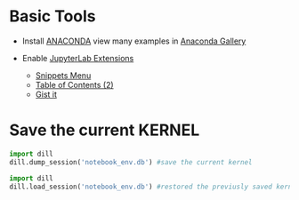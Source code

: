 # Basic Tools


- Install [ANACONDA](https://www.anaconda.com/download/) view many examples in [Anaconda Gallery](https://anaconda.org/gallery)

- Enable [JupyterLab Extensions](https://github.com/Jupyter-contrib/jupyter_nbextensions_configurator)
    - [Snippets Menu](https://jupyter-contrib-nbextensions.readthedocs.io/en/latest/nbextensions/snippets_menu/readme.html)
    - [Table of Contents (2)](https://jupyter-contrib-nbextensions.readthedocs.io/en/latest/nbextensions/toc2/README.html)
    - [Gist it](https://jupyter-contrib-nbextensions.readthedocs.io/en/latest/nbextensions/gist_it/readme.html)

# Save the current KERNEL 

```python
import dill
dill.dump_session('notebook_env.db') #save the current kernel

import dill
dill.load_session('notebook_env.db') #restored the previusly saved kernel
```